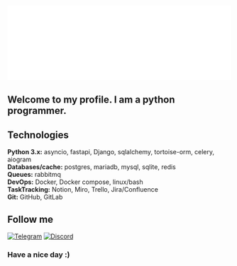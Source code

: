 [![Header](https://github.com/lowfie/lowfie/blob/main/assets/lowfie.gif)](https://t.me/lowf1e)

## Welcome to my profile. I am a python programmer.

## Technologies
**Python 3.x:** asyncio, fastapi, Django, sqlalchemy, tortoise-orm, celery, aiogram  
**Databases/cache:** postgres, mariadb, mysql, sqlite, redis  
**Queues:** rabbitmq  
**DevOps:** Docker, Docker compose, linux/bash  
**TaskTracking:** Notion, Miro, Trello, Jira/Confluence  
**Git:** GitHub, GitLab  

## Follow me
[![Telegram](https://img.shields.io/badge/-Telegram-48128c?style=for-the-badge&logo=Telegram)](https://t.me/lowf1e)
[![Discord](https://img.shields.io/badge/-Discord-48128c?style=for-the-badge&logo=Discord)](https://discord.gg/bNGpR3hV)

### Have a nice day :)
